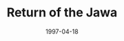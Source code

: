 ---
mission_id: rotjawa
slug: "return-of-the-jawa"
editorsChoice:
title: "Return of the Jawa"
authors: 
    - "Gary Console"
date: 1997-04-18
filename: 
description: "The Rebellion has found another secret Imperial base to dispose of. This base is being used to train Jawas to be stormtroopers because, after the bad PR of losing two Death Stars, the Empire is desperate for recruits. The Empire has realized that building self-destruct mechanisms into every base is a bad idea, and Kyle Katarn is called upon to disable the base's defenses so the Rebel fleet can nuke the site from above."
cover: "rotjawa.png"
levelReplaced:	SECBASE
difficulty: no
bm:	yes
fme: no
wax: yes
three_do: yes
voc: no
gmd: no
vue: no
lfd: no
base: "New level from scratch" 
editors: "DFUSE"

---